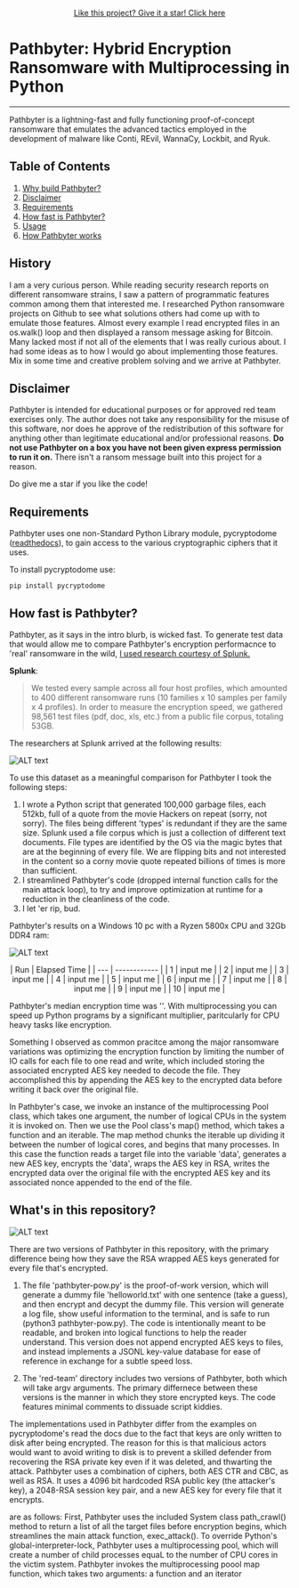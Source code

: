 <p align="center">
<!-- Place this tag where you want the button to render. -->
<a class="github-button" href="https://github.com/0x00wolf/PATHBYTER-Hybrid-Encryption-Ransomware-with-Multiprocessing-in-Python" data-icon="octicon-star" aria-label="Star 0x00wolf/PATHBYTER-Hybrid-Encryption-Ransomware-with-Multiprocessing-in-Python on GitHub">Like this project? Give it a star! Click here</a>

# Pathbyter: Hybrid Encryption Ransomware with Multiprocessing in Python
***
Pathbyter is a lightning-fast and fully functioning proof-of-concept ransomware that emulates the advanced tactics employed in the development of malware like Conti, REvil, WannaCy, Lockbit, and Ryuk. 


## Table of Contents

1. [Why build Pathbyter?](#History)
2. [Disclaimer](#Disclaimer)
3. [Requirements](#Requirements)
4. [How fast is Pathbyter?](#how-fast-is-pathbyter?)
5. [Usage](#usage)
7. [How Pathbyter works](#how-pathbyter-works)


## History

I am a very curious person. While reading security research reports on different ransomware strains, I saw a pattern of programmatic features common among them that interested me. I researched Python ransomware projects on Github to see what solutions others had come up with to emulate those features. Almost every example I read encrypted files in an os.walk() loop and then displayed a ransom message asking for Bitcoin. Many lacked most if not all of the elements that I was really curious about. I had some ideas as to how I would go about implementing those features. Mix in some time and creative problem solving and we arrive at Pathbyter.

## Disclaimer

Pathbyter is intended for educational purposes or for approved red team exercises only. The author does not take any responsibility for the misuse of this software, nor does he approve of the redistribution of this software for anything other than legitimate educational and/or professional reasons. **Do not use Pathbyter on a box you have not been given express permission to run it on.** There isn't a ransom message built into this project for a reason. 

Do give me a star if you like the code!


## Requirements

Pathbyter uses one non-Standard Python Library module, pycryptodome ([readthedocs](https://pycryptodome.readthedocs.io/en/latest/)), to gain access to the various cryptographic ciphers that it uses. 

To install pycryptodome use:

```pip install pycryptodome```


## How fast is Pathbyter?

Pathbyter, as it says in the intro blurb, is wicked fast. To generate test data that would allow me to compare Pathbyter's encryption performacnce to 'real' ransomware in the wild, [I used research courtesy of Splunk.](https://www.splunk.com/en_us/blog/security/gone-in-52-seconds-and-42-minutes-a-comparative-analysis-of-ransomware-encryption-speed.html) 

**Splunk**:
>We tested every sample across all four host profiles, which amounted to 400 different ransomware runs (10 families x 10 samples per family x 4 profiles). In order to measure the encryption speed, we gathered 98,561 test files (pdf, doc, xls, etc.) from a public file corpus, totaling 53GB.

The researchers at Splunk arrived at the following results:

![ALT text](imgs/splunktests.png)

To use this dataset as a meaningful comparison for Pathbyter I took the following steps: 
1) I wrote a Python script that generated 100,000 garbage files, each 512kb, full of a quote from the movie Hackers on repeat (sorry, not sorry). The files being different 'types' is redundant if they are the same size. Splunk used a file corpus which is just a collection of different text documents. File types are identified by the OS via the magic bytes that are at the beginning of every file. We are flipping bits and not interested in the content so a corny movie quote repeated billions of times is more than sufficient.
2) I streamlined Pathbyter's code (dropped internal function calls for the main attack loop), to try and improve optimization at runtime for a reduction in the cleanliness of the code.
3) I let 'er rip, bud.

Pathbyter's results on a Windows 10 pc with a Ryzen 5800x CPU and 32Gb DDR4 ram:

![ALT text](imgs/pbresults.png)
<p align="center">
| Run | Elapsed Time  |
| --- | ------------  |
|  1  | input me      |
|  2  | input me      |
|  3  | input me      |
|  4  | input me      |
|  5  | input me      |
|  6  | input me      |
|  7  | input me      |
|  8  | input me      |
|  9  | input me      |
| 10  | input me      |
</p>
Pathbyter's median encryption time was ''. 
With multiprocessing you can speed up Python programs by a significant multiplier, paritcularly for CPU heavy tasks like encryption.   

Something I observed as common pracitce among the major ransomware variations was optimizing the encryption function by limiting the number of IO calls for each file to one read and write, which included storing the associated encrypted AES key needed to decode the file. They accomplished this by appending the AES key to the encrypted data before writing it back over the original file.

In Pathbyter's case, we invoke an instance of the multiprocessing Pool class, which takes one argument, the number of logical CPUs in the system it is invoked on. Then we use the Pool class's map() method, which takes a function and an iterable. The map method chunks the iterable up dividing it between the number of logical cores, and begins that many processes. In this case the function reads a target file into the variable 'data', generates a new AES key, encrypts the 'data', wraps the AES key in RSA, writes the encrypted data over the original file with the encrypted AES key and its associated nonce appended to the end of the file. 

## What's in this repository?

![ALT text](imgs/repotree.png)

There are two versions of Pathbyter in this repository, with the primary difference being how they save the RSA wrapped AES keys generated for every file that's encrypted.

1. The file 'pathbyter-pow.py' is the proof-of-work version, which will generate a dummy file 'helloworld.txt' with one sentence (take a guess), and then encrypt and decypt the dummy file. This version will generate a log file, show useful information to the terminal, and is safe to run (python3 pathbyter-pow.py). The code is intentionally meant to be readable, and broken into logical functions to help the reader understand. This version does not append encrypted AES keys to files, and instead implements a JSONL key-value database for ease of reference in exchange for a subtle speed loss.

2. The 'red-team' directory includes two versions of Pathbyter, both which will take argv arguments. The primary differnece between these versions is the manner in which they store encrypted keys. The code features minimal comments to dissuade script kiddies. 

The implementations used in Pathbyter differ from the examples on pycryptodome's read the docs due to the fact that keys are only written to disk after being encrypted. The reason for this is that malicious actors would want to avoid writing to disk is to prevent a skilled defender from recovering the RSA private key even if it was deleted, and thwarting the attack. Pathbyter uses a combination of ciphers, both AES CTR and CBC, as well as RSA. It uses a 4096 bit hardcoded RSA public key (the attacker's key), a 2048-RSA session key pair, and a new AES key for every file that it encrypts.



are as follows: First, Pathbyter uses the included System class path_crawl() method to return a list of all the target files before encryption begins, which streamlines the main attack function, exec_attack(). To override Python's global-interpreter-lock, Pathbyter uses a multiprocessing pool, which will create a number of child processes equaL to the number of CPU cores in the victim system. Pathbyter invokes the multiprocessing poool map function, which takes two arguments: a function and an iterator
</p>
<!-- Place this tag in your head or just before your close body tag. -->
<script async defer src="https://buttons.github.io/buttons.js"></script>
